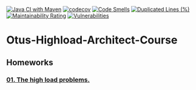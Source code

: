 [![Java CI with Maven](https://github.com/n-dobryukha/Otus-Highload-Architect-Course/actions/workflows/build.yml/badge.svg)](https://github.com/n-dobryukha/Otus-Highload-Architect-Course/actions/workflows/build.yml)
[![codecov](https://codecov.io/gh/n-dobryukha/Otus-Highload-Architect-Course/graph/badge.svg?token=KL1BVYZS9Y)](https://codecov.io/gh/n-dobryukha/Otus-Highload-Architect-Course)
[![Code Smells](https://sonarcloud.io/api/project_badges/measure?project=n-dobryukha_Otus-Highload-Architect-Course&metric=code_smells)](https://sonarcloud.io/summary/new_code?id=n-dobryukha_Otus-Highload-Architect-Course)
[![Duplicated Lines (%)](https://sonarcloud.io/api/project_badges/measure?project=n-dobryukha_Otus-Highload-Architect-Course&metric=duplicated_lines_density)](https://sonarcloud.io/summary/new_code?id=n-dobryukha_Otus-Highload-Architect-Course)
[![Maintainability Rating](https://sonarcloud.io/api/project_badges/measure?project=n-dobryukha_Otus-Highload-Architect-Course&metric=sqale_rating)](https://sonarcloud.io/summary/new_code?id=n-dobryukha_Otus-Highload-Architect-Course)
[![Vulnerabilities](https://sonarcloud.io/api/project_badges/measure?project=n-dobryukha_Otus-Highload-Architect-Course&metric=vulnerabilities)](https://sonarcloud.io/summary/new_code?id=n-dobryukha_Otus-Highload-Architect-Course)

# Otus-Highload-Architect-Course

## Homeworks

### [01. The high load problems.](docs/homework/01/README.md)